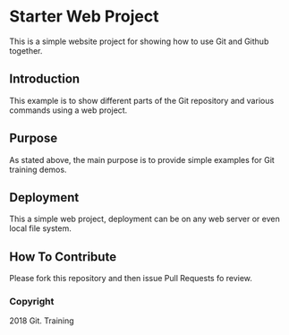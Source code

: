 # Starter Web Project

This is a simple website project for 
showing how to use Git and Github together.

## Introduction

This example is to show different parts
of the Git repository and various commands
using a web project.

## Purpose

As stated above, the main purpose is to
provide simple examples for Git training
demos.

## Deployment

This a simple web project, deployment
can be on any web server or even local
file system.

## How To Contribute

Please fork this repository and then issue Pull Requests fo review.

### Copyright

2018 Git. Training
